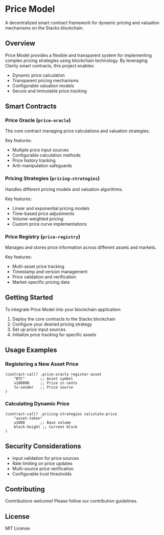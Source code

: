 # Price Model

A decentralized smart contract framework for dynamic pricing and valuation mechanisms on the Stacks blockchain.

## Overview

Price Model provides a flexible and transparent system for implementing complex pricing strategies using blockchain technology. By leveraging Clarity smart contracts, this project enables:

- Dynamic price calculation
- Transparent pricing mechanisms
- Configurable valuation models
- Secure and immutable price tracking

## Smart Contracts

### Price Oracle (`price-oracle`)

The core contract managing price calculations and valuation strategies.

Key features:
- Multiple price input sources
- Configurable calculation methods
- Price history tracking
- Anti-manipulation safeguards

### Pricing Strategies (`pricing-strategies`)

Handles different pricing models and valuation algorithms.

Key features:
- Linear and exponential pricing models
- Time-based price adjustments
- Volume-weighted pricing
- Custom price curve implementations

### Price Registry (`price-registry`)

Manages and stores price information across different assets and markets.

Key features:
- Multi-asset price tracking
- Timestamp and version management
- Price validation and verification
- Market-specific pricing data

## Getting Started

To integrate Price Model into your blockchain application:

1. Deploy the core contracts to the Stacks blockchain
2. Configure your desired pricing strategy
3. Set up price input sources
4. Initialize price tracking for specific assets

## Usage Examples

### Registering a New Asset Price
```clarity
(contract-call? .price-oracle register-asset
    "BTC"       ;; Asset symbol
    u100000     ;; Price in cents
    tx-sender   ;; Price source
)
```

### Calculating Dynamic Price
```clarity
(contract-call? .pricing-strategies calculate-price
    "asset-token"
    u1000       ;; Base volume
    block-height ;; Current block
)
```

## Security Considerations

- Input validation for price sources
- Rate limiting on price updates
- Multi-source price verification
- Configurable trust thresholds

## Contributing

Contributions welcome! Please follow our contribution guidelines.

## License

MIT License